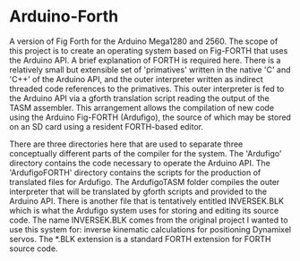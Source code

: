 # Arduino-Forth
A version of Fig Forth for the Arduino Mega1280 and 2560.
The scope of this project is to create an operating system based on Fig-FORTH that uses the Arduino API. 
A brief explanation of FORTH is required here. There is a relatively small but extensible set of 'primatives' written in the native 'C' and 'C++' of the Arduino API, and the outer interpreter written as indirect threaded code references to the primatives. This outer interpreter is fed to the Arduino API via a gforth translation script reading the output of the TASM assembler. This arrangement allows the compilation of new code using the Arduino Fig-FORTH (Ardufigo), the source of which may be stored on an SD card using a resident FORTH-based editor.

There are three directories here that are used to separate three conceptually different parts of the compiler for the system.
The 'Ardufigo' directory contains the code necessary to operate the Arduino API.
The 'ArdufigoFORTH' directory contains the scripts for the production of translated files for Ardufigo.
The ArdufigoTASM folder compiles the outer interpreter that will be translated by gforth scripts and provided to the Arduino API.
There is another file that is tentatively entitled INVERSEK.BLK which is what the Ardufigo system uses for storing and editing its source code. The name INVERSEK.BLK comes from the original project I wanted to use this system for: inverse kinematic calculations for positioning Dynamixel servos. The *.BLK extension is a standard FORTH extension for FORTH source code.
